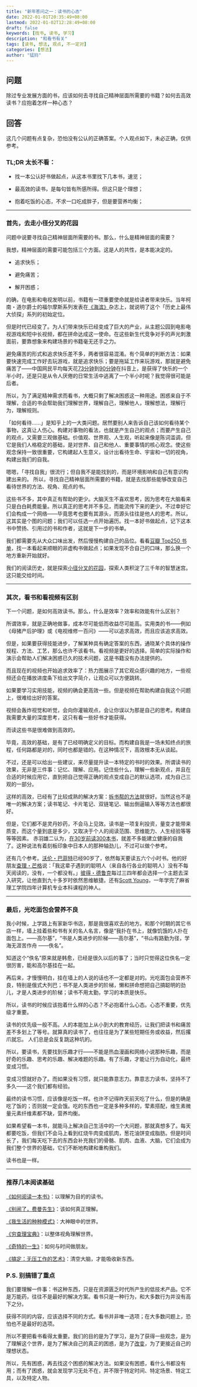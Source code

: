 ```yaml
---
title: "新年答问之一：读书的心态"
date: 2022-01-01T20:35:49+08:00
lastmod: 2022-01-02T12:28:49+08:00
draft: false
keywords: [找书, 读书, 学习]
description: "和看书有关"
tags: [读书, 想法, 观点, 不一定对]
categories: [想法]
author: "猛犸"
---
```


## 问题

除过专业发展方面的书，应该如何去寻找自己精神层面所需要的书籍？如何去高效读书？应抱着怎样一种心态？

## 回答

这几个问题有点复杂，恐怕没有公认的正确答案。个人观点如下，未必正确，仅供参考。

### TL;DR 太长不看：

- 找一本公认好书做起点，从这本书里找下几本书，速览；

- 最高效的读书，是每句皆有所感所得。但这只是个理想；

- 抱着吃饭的心态，不求一口吃成胖子，但是要营养均衡；

----

### 首先，去走小径分叉的花园

问题中说要寻找自己精神层面所需要的书。那么，什么是精神层面的需要？

我想，精神层面的需要可能包括三个方面。这是人的共性，是本能决定的。

- 追求快乐；

- 避免痛苦；

- 解开困惑；

的确，在电影和电视发明以前，书籍有一项重要使命就是给读者带来快乐。当年柯南・道尔爵士的福尔摩斯系列发表在[《海滨》](https://en.wikipedia.org/wiki/The_Strand_Magazine)杂志上，就说明了这个「历史上最伟大侦探」系列的初始定位。

但是时代已经变了。为人们带来快乐已经变成了巨大的产业，从主题公园到电影电视游戏和短中长视频，都在拼命达成这一使命。在这些新生代竞争对手的声光刺激面前，要靠想象来构建场景的书籍毫无还手之力。

避免痛苦的形式和追求快乐差不多，两者很容易混淆。有个简单的判断方法：如果要快速完成工作好去玩游戏，就是追求快乐；要是拖延工作来玩游戏，那就是避免痛苦了——中国网民平均每天花[73分钟](https://jingji.cctv.com/2021/08/27/ARTISKA5vleF2EDnLZpXIQIk210827.shtml)到[90分钟](http://ex.chinadaily.com.cn/exchange/partners/82/rss/channel/cn/columns/sz8srm/stories/WS61260931a3101e7ce9760523.html)在抖音上，是获得了快乐的一个半小时，还是只是从令人厌倦的日常生活中逃离了一个半小时呢？我觉得很可能是后者。

所以，为了满足精神需求而看书，大概只剩了解决困惑这一种用途。困惑来自于不理解，合适的书会帮助我们理解世界，理解自己，理解他人，理解想法，理解行为，理解规则。

「如何看待……」是知乎上的一大类问题。居然要别人来告诉自己该如何看待某个事物，这真让人伤心。构建对事物的看法，也就是产生自己的观点；而要产生自己的观点，又需要三观做基础。价值观、世界观、人生观，听起来像是陈词滥调，但它是我们人格稳定的基础，是对世界、自己和他人、重要事情的核心观念。使这些观念保持一致很重要，它构建起人生意义，设计出看待生命、宇宙和一切的视角，构建出我们的自我。

嗯嗯，「寻找自我」很流行；但自我不是能找到的，而是环境影响和自己有意识构建出来的。
所以，寻找自己精神层面所需要的书籍，就是去找那些能够改变自己看待世界的方法、视角、观点的书。

这些书不多，其中真正有帮助的更少。大脑天生不喜欢思考，因为思考在大脑看来只是白白耗费能量。所以真正的思考并不多见，而能流传下来的更少。不过幸好它们会构成一个网络——毕竟思考也要有其源头，而源头往往是他人的思考。所以，这其实是个图的问题；我们可以任选一点开始遍历。找一本好书做起点，记下这本书中赞扬、引用过的书和作者，这就是下一步的书单。

我们都需要先从大众口味出发，然后慢慢构建自己的品位。看看[豆瓣 Top250 书单](https://book.douban.com/top250)，找一本看起来顺眼的非虚构书做起点；如果发现不合自己的口味，那么换一个地方重新开始就好。

我们的阅读历史，就是探索[小径分叉的花园](https://book.douban.com/subject/25796120/)，探索人类积淀了三千年的智慧迷宫。这只能交给时间。

----

### 其次，看书和看视频有区别

下一个问题，是如何高效读书。那么，什么是效率？效率和效能有什么区别？

所谓效率，就是正确地做事，成本尽可能低而收益尽可能高。实用类的书——例如《母猪产后护理》或《电视维修一百问》——可以追求高效，而且应该追求高效。

但是，如果要获得技能进步，了解某种具有确定答案的东西，通晓某个具体的操作规程、方法、工艺，那么也许不该看书。看视频是更好的选择。简单的实际操作和演示会帮助人们解决困惑已久的技术问题，这是书籍没有办法提供的。

而且现在的视频也开始追求效率了：热力图展示了其它观众感兴趣的地方，一些视频还会在播放进度条下给出文字简介，让观众可以方便跳转。

如果要学习实用技能，视频的确会更高效一些。但是视频在帮助构建自我这个问题上，很难给出好的答案。

视频会轰炸视觉和听觉，会向你灌输观点，会让你误以为那是自己的思考。构建自我需要大量的深度思考，这只有看一些好书才能获得。

而读这些书是很难做到高效的。

毕竟，高效的基础，是有了已经明确定义的目标。而构建自我是一场未知终点的旅程，任何路都是对的，同时也都是错的。在这种情况下，高效根本无从谈起。

不过，还是可以给出一些建议，来尽量提升读一本特定的书时的效果。所谓读书的效果，无非是三件事：记忆、理解、应用。记住些什么，理解一些新观点，并且在合适的时候应用它，直到把自己觉得正确的观点变成自己的默认选项，成为自己三观的一部分。

这样的高效，已经有了比较成熟的解决方案：[拆书帮的方法](https://book.douban.com/subject/20493042/)就很好。当然这也不是唯一的解决方案；读书笔记、卡片笔记、双链笔记、输出倒逼输入等等方法也都很好。

但是，它们都不是灵丹妙药，不会马上见效。读书是一项复利投资，量变才能带来质变，而这个量到底是多少，又取决于个人的阅读范围、思维能力、人生经验等等等等因素。
赤羽雄二认为，[在30岁前读300本书](https://book.douban.com/subject/33444642/)，就差不多能建立健康的自我了。这种说法有着刻板印象中日本人的那种轴劲儿，不过可以做个参考。

还有几个参考。[沃伦・巴菲特](https://www.bilibili.com/video/BV1HA411b7sE/)已经90岁了，依然每天要读五六个小时书。他的好朋友[查理・芒格](https://www.bilibili.com/video/BV1wy4y1J7cX)说：「我这辈子遇到的聪明人（来自各行各业的聪明人）没有不每天阅读的，没有，一个都没有。」[彼得・德鲁克](https://en.wikipedia.org/wiki/Peter_Drucker)每过三四年都会选择一个主题去深入研究，让他直到九十多岁时依然思维敏捷。还有[Scott Young](https://www.scotthyoung.com/blog/)，一年学完了麻省理工学院四年计算机专业本科课程的神人。

----

### 最后，光吃面包会营养不良

我小时候，上学路上有家新华书店，那是我很喜欢去的地方。和那个时期的其它书店一样，墙上挂着些和书有关的名人名言，像是“我扑在书上，就像饥饿的人扑在面包上。——高尔基”，“书是人类进步的阶梯——高尔基”，“书山有路勤为径，学海无涯苦作舟 ——佚名”。

知道这个“佚名”原来就是韩愈，已经是很久以后的事了；当时只觉得这位佚名一定很厉害，能和高尔基挂在一起。

再后来，才慢慢明白，挂在墙上的人说的话也不一定都是对的。光吃面包会营养不良，特别是俄式大列巴；书不是人类进步的阶梯，懒和拼命想把自己搞聪明的劲儿，才是人类进步的阶梯；读书不用太勤，学习的本质是快乐。

所以，读书的时候应该抱着什么样的心态？不必抱着什么心态。心态不重要，优先级才重要。

读书的优先级一般不高。人的本能加上从小到大的教育经历，让我们把读书和痛苦差不多划上了等号。就算真的读书了，也往往是为了某些短期任务或收益，然后撂爪就忘。
人们总是会反复跳这种坑的。

所以，要读书，先要找到乐趣才行——不能是热血漫画和网络小说那种乐趣，而是好奇的乐趣、思考的乐趣、解决难题的乐趣。有了乐趣，才能让行为自动化，最终变成习惯。

变成习惯就好办了。而如果没有习惯，就只能靠意志力。靠意志力读书，坚持不了多久——这个我们都有经验。

最终的读书习惯，应该像是吃饭一样。也许不记得昨天前天吃了什么，但是的确是吃了饭的；否则就一定会饿。吃的东西也一定是多种多样的，荤素搭配，维生素微量元素纤维素都不缺，营养均衡。

如果希望看一本书，就能马上解决自己生活中的一个大问题，那就真想多了。每天都要吃饭，但我们不会马上看到红烧牛肉变成肌肉，葱花油饼变成脂肪。但是时间长了，我们每天吃下去的东西会补充我们的骨骼、肌肉、血液、大脑，它们会成为我们整个世界的基础，它们不断地构建和重构我们。

读书也是一样。

----

### 推荐几本阅读基础

[《如何阅读一本书》](https://book.douban.com/subject/1013208/)：以理解为目的的读书。

[《别闹了，费曼先生》](https://book.douban.com/subject/1037602/)：该如何真正理解。

[《我生活的种种模式》](https://book.douban.com/subject/1065156/)：大神眼中的世界。

[《穷查理宝典》](https://book.douban.com/subject/26831789/)：以整体视角理解世界。

[《奇特的一生》](https://book.douban.com/subject/1115353/)：如何与时间做朋友。

[《搞定：无压工作的艺术》](https://book.douban.com/subject/26612471/)：清空大脑，才能吸收新东西。

### P.S. 别搞错了重点

我们要理解一件事：书这种东西，只是在资源匮乏时代所产生的低技术产品。它不是万能药，往往不是最好的解决方案。看书只是一种行为，和大多数行为并没有高下之分。

获得不同的内容，应该选择不同的方式。看书并非唯一选项；在大多数问题上，恐怕也不是最好的选项。

所以不要把看书看得太重要。我们的目的是为了学习，是为了获得一些观念，是为了理解这个世界，是为了解决自己的真正的困惑，是为了[改变](https://book.douban.com/subject/3006742/)，为了更接近自己的理想状态。

所以，先有困惑，再去找这个困惑的解决方法。如果没有困惑，看什么书都没有用；而有了困惑，就会发现学习无处不在，并不限于特定时间、特定场景、特定工具，以及特定人物。
